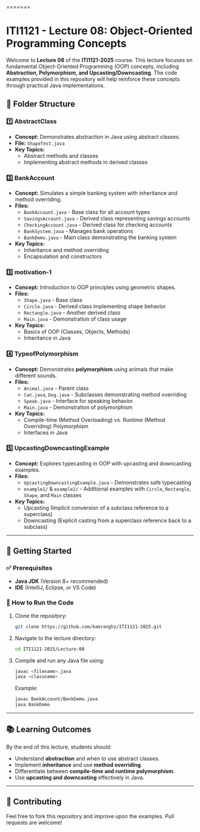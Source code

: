 =======
# ITI1121 - Lecture 08: Object-Oriented Programming Concepts

Welcome to **Lecture 08** of the **ITI1121-2025** course. This lecture focuses on fundamental Object-Oriented Programming (OOP) concepts, including **Abstraction, Polymorphism, and Upcasting/Downcasting**. The code examples provided in this repository will help reinforce these concepts through practical Java implementations.

## 📂 Folder Structure

### **1️⃣ AbstractClass**
- **Concept:** Demonstrates abstraction in Java using abstract classes.
- **File:** `ShapeTest.java`
- **Key Topics:**  
  - Abstract methods and classes
  - Implementing abstract methods in derived classes

### **2️⃣ BankAccount**
- **Concept:** Simulates a simple banking system with inheritance and method overriding.
- **Files:**  
  - `BankAccount.java` - Base class for all account types  
  - `SavingsAccount.java` - Derived class representing savings accounts  
  - `CheckingAccount.java` - Derived class for checking accounts  
  - `BankSystem.java` - Manages bank operations  
  - `BankDemo.java` - Main class demonstrating the banking system  
- **Key Topics:**  
  - Inheritance and method overriding  
  - Encapsulation and constructors  

### **3️⃣ motivation-1**
- **Concept:** Introduction to OOP principles using geometric shapes.
- **Files:**  
  - `Shape.java` - Base class  
  - `Circle.java` - Derived class implementing shape behavior  
  - `Rectangle.java` - Another derived class  
  - `Main.java` - Demonstration of class usage  
- **Key Topics:**  
  - Basics of OOP (Classes, Objects, Methods)
  - Inheritance in Java

### **4️⃣ TypeofPolymorphism**
- **Concept:** Demonstrates **polymorphism** using animals that make different sounds.
- **Files:**  
  - `Animal.java` - Parent class  
  - `Cat.java`, `Dog.java` - Subclasses demonstrating method overriding  
  - `Speak.java` - Interface for speaking behavior  
  - `Main.java` - Demonstration of polymorphism  
- **Key Topics:**  
  - Compile-time (Method Overloading) vs. Runtime (Method Overriding) Polymorphism  
  - Interfaces in Java  

### **5️⃣ UpcastingDowncastingExample**
- **Concept:** Explores typecasting in OOP with upcasting and downcasting examples.
- **Files:**  
  - `UpcastingDowncastingExample.java` - Demonstrates safe typecasting  
  - `example1/` & `example2/` - Additional examples with `Circle`, `Rectangle`, `Shape`, and `Main` classes  
- **Key Topics:**  
  - Upcasting (Implicit conversion of a subclass reference to a superclass)
  - Downcasting (Explicit casting from a superclass reference back to a subclass)

---

## 🚀 Getting Started

### ✅ **Prerequisites**
- **Java JDK** (Version 8+ recommended)
- **IDE** (IntelliJ, Eclipse, or VS Code)

### 🏃 **How to Run the Code**
1. Clone the repository:
   ```sh
   git clone https://github.com/kamranghz/ITI1121-2025.git
   ```
2. Navigate to the lecture directory:
   ```sh
   cd ITI1121-2025/Lecture-08
   ```
3. Compile and run any Java file using:
   ```sh
   javac <filename>.java
   java <classname>
   ```
   Example:
   ```sh
   javac BankAccount/BankDemo.java
   java BankDemo
   ```

---

## 📚 **Learning Outcomes**
By the end of this lecture, students should:
- Understand **abstraction** and when to use abstract classes.
- Implement **inheritance** and use **method overriding**.
- Differentiate between **compile-time and runtime polymorphism**.
- Use **upcasting and downcasting** effectively in Java.

---

## 🤝 Contributing
Feel free to fork this repository and improve upon the examples. Pull requests are welcome!

